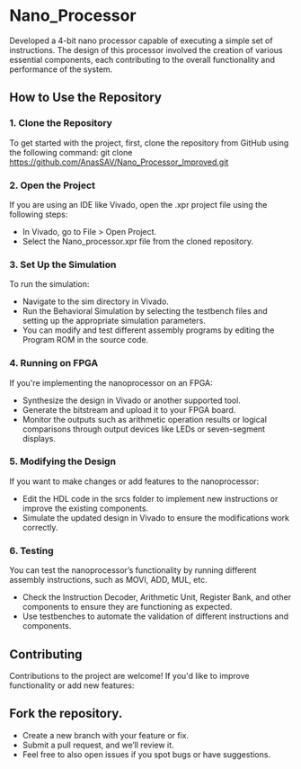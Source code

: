 # Nano_Processor
 Developed a 4-bit nano processor capable of executing a simple set of instructions. The design of this processor involved the creation of various essential components, each contributing to the overall functionality and performance of the system.

## How to Use the Repository

### 1. Clone the Repository

To get started with the project, first, clone the repository from GitHub using the following command:
git clone https://github.com/AnasSAV/Nano_Processor_Improved.git

### 2. Open the Project

If you are using an IDE like Vivado, open the .xpr project file using the following steps:
- In Vivado, go to File > Open Project.
- Select the Nano_processor.xpr file from the cloned repository.

### 3. Set Up the Simulation

To run the simulation:

- Navigate to the sim directory in Vivado.
- Run the Behavioral Simulation by selecting the testbench files and setting up the appropriate simulation parameters.
- You can modify and test different assembly programs by editing the Program ROM in the source code.
  
### 4. Running on FPGA 

If you're implementing the nanoprocessor on an FPGA:

- Synthesize the design in Vivado or another supported tool.
- Generate the bitstream and upload it to your FPGA board.
- Monitor the outputs such as arithmetic operation results or logical comparisons through output devices like LEDs or seven-segment displays.
  
### 5. Modifying the Design

If you want to make changes or add features to the nanoprocessor:

- Edit the HDL code in the srcs folder to implement new instructions or improve the existing components.
- Simulate the updated design in Vivado to ensure the modifications work correctly.
  
### 6. Testing

You can test the nanoprocessor’s functionality by running different assembly instructions, such as MOVI, ADD, MUL, etc.

- Check the Instruction Decoder, Arithmetic Unit, Register Bank, and other components to ensure they are functioning as expected.
- Use testbenches to automate the validation of different instructions and components.
  
## Contributing
Contributions to the project are welcome! If you'd like to improve functionality or add new features:

## Fork the repository.
- Create a new branch with your feature or fix.
- Submit a pull request, and we’ll review it.
- Feel free to also open issues if you spot bugs or have suggestions.

